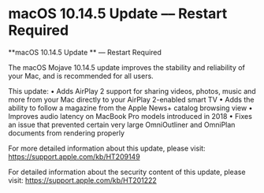 # macOS 10.14.5 Update   –– Restart Required

**macOS 10.14.5 Update  ** –– Restart Required

The macOS Mojave 10.14.5 update improves the stability and reliability of your Mac, and is recommended for all users.

This update:
• Adds AirPlay 2 support for sharing videos, photos, music and more from your Mac directly to your AirPlay 2-enabled smart TV
• Adds the ability to follow a magazine from the Apple News+ catalog browsing view
• Improves audio latency on MacBook Pro models introduced in 2018
• Fixes an issue that prevented certain very large OmniOutliner and OmniPlan documents from rendering properly

For more detailed information about this update, please visit: https://support.apple.com/kb/HT209149

For detailed information about the security content of this update, please visit: https://support.apple.com/kb/HT201222
